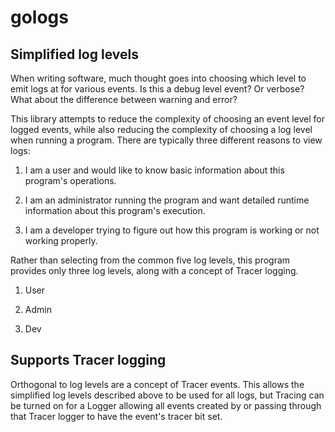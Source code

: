 # gologs

## Simplified log levels

When writing software, much thought goes into choosing which level to
emit logs at for various events. Is this a debug level event? Or
verbose? What about the difference between warning and error?

This library attempts to reduce the complexity of choosing an event
level for logged events, while also reducing the complexity of
choosing a log level when running a program. There are typically three
different reasons to view logs:

1. I am a user and would like to know basic information about this
   program's operations.

2. I am an administrator running the program and want detailed runtime
   information about this program's execution.

3. I am a developer trying to figure out how this program is working
   or not working properly.

Rather than selecting from the common five log levels, this program
provides only three log levels, along with a concept of Tracer
logging.

1. User

2. Admin

3. Dev

## Supports Tracer logging

Orthogonal to log levels are a concept of Tracer events. This allows
the simplified log levels described above to be used for all logs, but
Tracing can be turned on for a Logger allowing all events created by
or passing through that Tracer logger to have the event's tracer bit
set.

